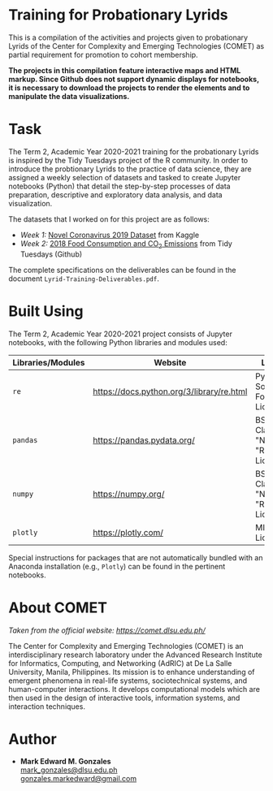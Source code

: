 # Training for Probationary Lyrids

This is a compilation of the activities and projects given to probationary Lyrids of the Center for Complexity and Emerging Technologies (COMET) as partial requirement for promotion to cohort membership. 

**The projects in this compilation feature interactive maps and HTML markup. Since Github does not support dynamic displays for notebooks, it is necessary to download the projects to render the elements and to manipulate the data visualizations.**

# Task

The Term 2, Academic Year 2020-2021 training for the probationary Lyrids is inspired by the Tidy Tuesdays project of the R community. In order to introduce the probtionary Lyrids to the practice of data science, they are assigned a weekly selection of datasets and tasked to create Jupyter notebooks (Python) that detail the step-by-step processes of data preparation, descriptive and exploratory data analysis, and data visualization. 

The datasets that I worked on for this project are as follows:
- *Week 1:* <a href = "https://www.kaggle.com/sudalairajkumar/novel-corona-virus-2019-dataset">Novel Coronavirus 2019 Dataset</a> from Kaggle
- *Week 2:* <a href = "https://github.com/rfordatascience/tidytuesday/tree/master/data/2020/2020-02-18">2018 Food Consumption and CO<sub>2</sub> Emissions</a> from Tidy Tuesdays (Github)

The complete specifications on the deliverables can be found in the document <code>Lyrid-Training-Deliverables.pdf</code>.

# Built Using

The Term 2, Academic Year 2020-2021 project consists of Jupyter notebooks, with the following Python libraries and modules used:

Libraries/Modules | Website | License
--- | ---| ---
<code>re</code> | https://docs.python.org/3/library/re.html | Python Software Foundation License
<code>pandas</code> | https://pandas.pydata.org/ | BSD 3-Clause "New" or "Revised" License
<code>numpy</code> | https://numpy.org/ | BSD 3-Clause "New" or "Revised" License
<code>plotly</code> | https://plotly.com/ | MIT License

Special instructions for packages that are not automatically bundled with an Anaconda installation (e.g., <code>Plotly</code>) can be found in the pertinent notebooks.

# About COMET

*Taken from the official website: https://comet.dlsu.edu.ph/*

The Center for Complexity and Emerging Technologies (COMET) is an interdisciplinary research laboratory under the Advanced Research Institute for Informatics, Computing, and Networking (AdRIC) at De La Salle University, Manila, Philippines. Its mission is to enhance understanding of emergent phenomena in real-life systems, sociotechnical systems, and human-computer interactions. It develops computational models which are then used in the design of interactive tools, information systems, and interaction techniques.

# Author
- **Mark Edward M. Gonzales** <br/>
  mark_gonzales@dlsu.edu.ph <br/>
  gonzales.markedward@gmail.com

